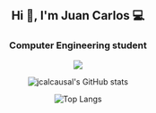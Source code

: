 <h2 align="center">Hi 👋, I'm Juan Carlos 💻</h2>
<h3 align="center">Computer Engineering student</h3>

<p align="center">
  <a href="#">
    <img src="https://skillicons.dev/icons?i=c,java,scala,haskell,python,git" />
  </a>
</p>   

<div align="center">

![jcalcausal's GitHub stats](https://github-readme-stats.vercel.app/api?username=jalcausa&show_icons=true&theme=radical&cache_seconds=86400)

![Top Langs](https://github-readme-stats.vercel.app/api/top-langs/?username=jalcausa&show_icons=true&theme=radical&cache_seconds=86400&hide=Makefile&langs_count=8&layout=compact)

</div>
